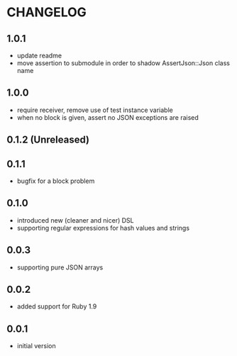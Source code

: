 # CHANGELOG

## 1.0.1

 * update readme
 * move assertion to submodule in order to shadow AssertJson::Json class name

## 1.0.0

  * require receiver, remove use of test instance variable
  * when no block is given, assert no JSON exceptions are raised

## 0.1.2 (Unreleased)

## 0.1.1

 * bugfix for a block problem

## 0.1.0

 * introduced new (cleaner and nicer) DSL
 * supporting regular expressions for hash values and strings

## 0.0.3

 * supporting pure JSON arrays

## 0.0.2

 * added support for Ruby 1.9

## 0.0.1

 * initial version
